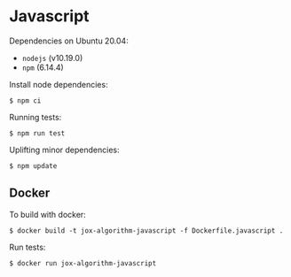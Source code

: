 # Javascript

Dependencies on Ubuntu 20.04:

* `nodejs` (v10.19.0)
* `npm` (6.14.4)

Install node dependencies:

```
$ npm ci
```

Running tests:

```
$ npm run test
```

Uplifting minor dependencies:

```
$ npm update
```

## Docker

To build with docker:

```
$ docker build -t jox-algorithm-javascript -f Dockerfile.javascript .
```

Run tests:

```
$ docker run jox-algorithm-javascript
```
